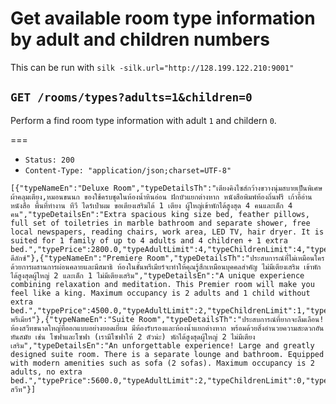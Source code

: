 # Get available room type information by adult and children numbers

This can be run with `silk -silk.url="http://128.199.122.210:9001"`

## `GET /rooms/types?adults=1&children=0`

Perform a find room type information with adult `1` and childern `0`.

===

* `Status: 200`
* `Content-Type: "application/json;charset=UTF-8"`
```
[{"typeNameEn":"Deluxe Room","typeDetailsTh":"เตียงคิงไซส์กว้างขวางนุ่มสบายเป็นพิเศษ ผ้าคลุมเตียง,หมอนขนนก ของใช้ครบชุดในห้องน้ำหินอ่อน ฝักบัวแยกต่างหาก หนังสือพิมพ์ท้องถิ่นฟรี เก้าอี้อ่านหนังสือ พื้นที่ทำงาน ทีวี ไดร์เป่าผม ขอเตียงเสริมได้ 1 เตียง ผู้ใหญ่เข้าพักได้สูงสุด 4 คนและเด็ก 4 คน","typeDetailsEn":"Extra spacious king size bed, feather pillows, full set of toiletries in marble bathroom and separate shower, free local newspapers, reading chairs, work area, LED TV, hair dryer. It is suited for 1 family of up to 4 adults and 4 children + 1 extra bed.","typePrice":2800.0,"typeAdultLimit":4,"typeChildrenLimit":4,"typeTotalRooms":60,"typeId":1,"typeNameTh":"ห้องดีลักซ์"},{"typeNameEn":"Premiere Room","typeDetailsTh":"ประสบการณ์ที่ไม่เหมือนใครด้วยการผสานการผ่อนคลายและมีสมาธิ ห้องในชั้นพรีเมียร์จะทำให้คุณรู้สึกเหมือนบุคคลสำคัญ ไม่มีเตียงเสริม เข้าพักได้สูงสุดผู้ใหญ่ 2 และเด็ก 1 ไม่มีเตียงเสริม","typeDetailsEn":"A unique experience combining relaxation and meditation. This Premier room will make you feel like a king. Maximum occupancy is 2 adults and 1 child without extra bed.","typePrice":4500.0,"typeAdultLimit":2,"typeChildrenLimit":1,"typeTotalRooms":5,"typeId":2,"typeNameTh":"ห้องพรีเมียร์"},{"typeNameEn":"Suite Room","typeDetailsTh":"ประสบการณ์ที่ยากจะลืมเลือน! ห้องสวีทขนาดใหญ่ที่ออกแบบอย่างยอดเยี่ยม มีห้องรับรองและห้องน้ำแยกต่างหาก พร้อมด้วยสิ่งอำนวยความสะดวกอันทันสมัย เช่น โซฟาและโซฟา (เรามีโซฟาให้ 2 ตัวน่ะ) พักได้สูงสุดผู้ใหญ่ 2 ไม่มีเตียงเสริม","typeDetailsEn":"An unforgettable experience! Large and greatly designed suite room. There is a separate lounge and bathroom. Equipped with modern amenities such as sofa (2 sofas). Maximum occupancy is 2 adults, no extra bed.","typePrice":5600.0,"typeAdultLimit":2,"typeChildrenLimit":0,"typeTotalRooms":5,"typeId":3,"typeNameTh":"ห้องสวีท"}]
```
